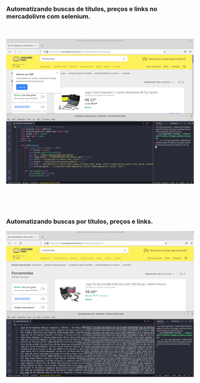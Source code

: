### Automatizando buscas de títulos, preços e links no mercadolivre com selenium.
<br><br>
<img src='https://github.com/juvenalculino/Webscraping-/blob/main/MercadoLivre/mercado1.png'>

<br><br><br>
### Automatizando buscas por títulos, preços e links.
<img src='https://github.com/juvenalculino/Webscraping-/blob/main/MercadoLivre/mercado2.png'>
